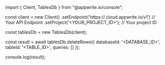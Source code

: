 import { Client, TablesDb } from "@appwrite.io/console";

const client = new Client()
    .setEndpoint('https://<REGION>.cloud.appwrite.io/v1') // Your API Endpoint
    .setProject('<YOUR_PROJECT_ID>'); // Your project ID

const tablesDb = new TablesDb(client);

const result = await tablesDb.deleteRows({
    databaseId: '<DATABASE_ID>',
    tableId: '<TABLE_ID>',
    queries: []
});

console.log(result);
